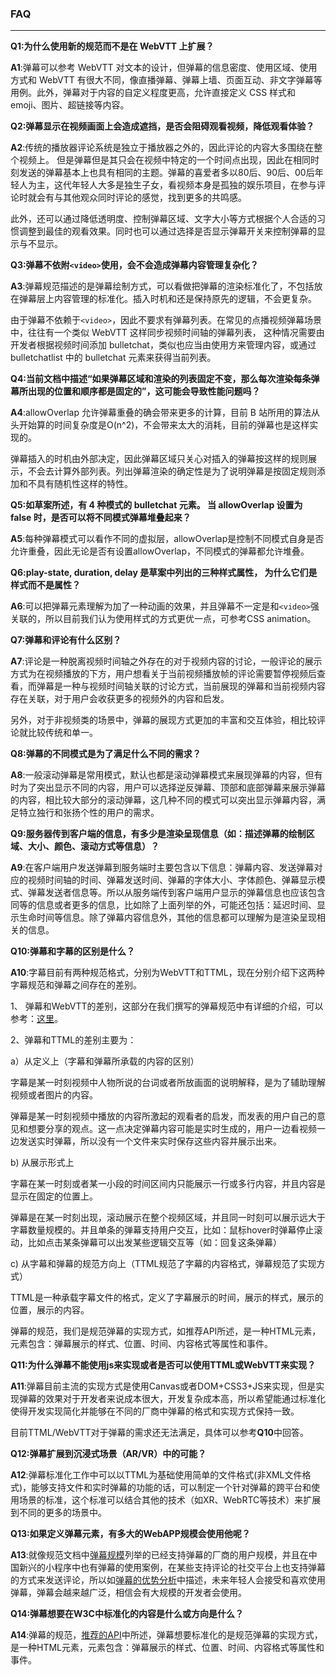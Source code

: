 ### FAQ

------



**Q1:为什么使用新的规范而不是在 WebVTT 上扩展？**

**A1**:弹幕可以参考 WebVTT 对文本的设计，但弹幕的信息密度、使用区域、使用方式和 WebVTT 有很大不同，像直播弹幕、弹幕上墙、页面互动、非文字弹幕等用例。此外，弹幕对于内容的自定义程度更高，允许直接定义 CSS 样式和 emoji、图片、超链接等内容。



**Q2:弹幕显示在视频画面上会造成遮挡，是否会阻碍观看视频，降低观看体验？**

**A2**:传统的播放器评论系统是独立于播放器之外的，因此评论的内容大多围绕在整个视频上。 但是弹幕但是其只会在视频中特定的一个时间点出现，因此在相同时刻发送的弹幕基本上也具有相同的主题。弹幕的喜爱者多以80后、90后、00后年轻人为主，这代年轻人大多是独生子女，看视频本身是孤独的娱乐项目，在参与评论时就会有与其他观众同时评论的感觉，找到更多的共鸣感。

此外，还可以通过降低透明度、控制弹幕区域、文字大小等方式根据个人合适的习惯调整到最佳的观看效果。同时也可以通过选择是否显示弹幕开关来控制弹幕的显示与不显示。



**Q3:弹幕不依附`<video>`使用，会不会造成弹幕内容管理复杂化？**

**A3**:弹幕规范描述的是弹幕绘制方式，可以看做把弹幕的渲染标准化了，不包括放在弹幕层上内容管理的标准化。插入时机和还是保持原先的逻辑，不会更复杂。

由于弹幕不依赖于`<video>`，因此不要求有弹幕列表。在常见的点播视频弹幕场景中，往往有一个类似 WebVTT 这样同步视频时间轴的弹幕列表， 这种情况需要由开发者根据视频时间添加 bulletchat，类似也应当由使用方来管理内容，或通过 bulletchatlist 中的 bulletchat 元素来获得当前列表。



**Q4:当前文档中描述“如果弹幕区域和渲染的列表固定不变，那么每次渲染每条弹幕所出现的位置和顺序都是固定的”，这可能会导致性能问题吗？**

**A4**:allowOverlap 允许弹幕重叠的确会带来更多的计算，目前 B 站所用的算法从头开始算的时间复杂度是O(n^2)，不会带来太大的消耗，目前的弹幕也是这样实现的。

弹幕插入的时机由外部决定，因此弹幕区域只关心对插入的弹幕按这样的规则展示，不会去计算外部列表。列出弹幕渲染的确定性是为了说明弹幕是按固定规则添加和不具有随机性这样的特性。



**Q5:如草案所述，有 4 种模式的 bulletchat 元素。 当 allowOverlap 设置为 false 时，是否可以将不同模式弹幕堆叠起来？**

**A5**:每种弹幕模式可以看作不同的虚拟层，allowOverlap是控制不同模式自身是否允许重叠，因此无论是否有设置allowOverlap，不同模式的弹幕都允许堆叠。



**Q6:play-state, duration, delay 是草案中列出的三种样式属性， 为什么它们是样式而不是属性？**

**A6**:可以把弹幕元素理解为加了一种动画的效果，并且弹幕不一定是和`<video>`强关联的，所以目前我们认为使用样式的方式更优一点，可参考CSS animation。



**Q7:弹幕和评论有什么区别？**

**A7**:评论是一种脱离视频时间轴之外存在的对于视频内容的讨论，一般评论的展示方式为在视频播放的下方，用户想看关于当前视频播放帧的评论需要暂停视频后查看，而弹幕是一种与视频时间轴关联的讨论方式，当前展现的弹幕和当前视频内容存在关联，对于用户会收获更多的视频外的内容和启发。

另外，对于非视频类的场景中，弹幕的展现方式更加的丰富和交互体验，相比较评论就比较传统和单一。



**Q8:弹幕的不同模式是为了满足什么不同的需求？**

**A8**:一般滚动弹幕是常用模式，默认也都是滚动弹幕模式来展现弹幕的内容，但有时为了突出显示不同的内容，用户可以选择逆反弹幕、顶部和底部弹幕来展示弹幕的内容，相比较大部分的滚动弹幕，这几种不同的模式可以突出显示弹幕内容，满足特立独行和张扬个性的用户的需求。



**Q9:服务器传到客户端的信息，有多少是渲染呈现信息（如：描述弹幕的绘制区域、大小、颜色、滚动方式等信息）？**

**A9**:在客户端用户发送弹幕到服务端时主要包含以下信息：弹幕内容、发送弹幕对应的视频时间轴的时间、弹幕发送时间、弹幕的字体大小、字体颜色、弹幕显示模式、弹幕发送者信息等。所以从服务端传到客户端用户显示的弹幕信息也应该包含同等的信息或者更多的信息，比如除了上面列举的外，可能还包括：延迟时间、显示生命时间等信息。除了弹幕内容信息外，其他的信息都可以理解为是渲染呈现相关的信息。



**Q10:弹幕和字幕的区别是什么？**

**A10**:字幕目前有两种规范格式，分别为WebVTT和TTML，现在分别介绍下这两种字幕规范和弹幕之间存在的差别。

1、 弹幕和WebVTT的差别，这部分在我们撰写的弹幕规范中有详细的介绍，可以参考：[这里](https://w3c.github.io/danmaku/#a-gap-analysis-of-bullet-chatting-and-webvtt)。

2、弹幕和TTML的差别主要为：

a）从定义上（字幕和弹幕所承载的内容的区别）

字幕是某一时刻视频中人物所说的台词或者所放画面的说明解释，是为了辅助理解视频或者图片的内容。

弹幕是某一时刻视频中播放的内容所激起的观看者的启发，而发表的用户自己的意见和想要分享的观点。这一点决定弹幕内容可能是实时生成的，用户一边看视频一边发送实时弹幕，所以没有一个文件来实时保存这些内容并展示出来。

b)  从展示形式上

字幕在某一时刻或者某一小段的时间区间内只能展示一行或多行内容，并且内容是显示在固定的位置上。

弹幕是在某一时刻出现，滚动展示在整个视频区域，并且同一时刻可以展示远大于字幕数量规模的。并且单条的弹幕支持用户交互，比如：鼠标hover时弹幕停止滚动，比如点击某条弹幕可以出发某些逻辑交互等（如：回复这条弹幕）

c)  从字幕和弹幕的规范方向上（TTML规范了字幕的内容格式，弹幕规范了实现方式）

TTML是一种承载字幕文件的格式，定义了字幕展示的时间，展示的样式，展示的位置，展示的内容。

弹幕的规范，我们是规范弹幕的实现方式，如推荐API所述，是一种HTML元素，元素包含：弹幕展示的样式、位置、时间、内容格式等属性和事件。



**Q11:为什么弹幕不能使用js来实现或者是否可以使用TTML或WebVTT来实现？**

**A11**:弹幕目前主流的实现方式是使用Canvas或者DOM+CSS3+JS来实现，但是实现弹幕的效果对于开发者来说成本很大，开发复杂成本高，所以希望能通过标准化使得开发实现简化并能够在不同的厂商中弹幕的格式和实现方式保持一致。

目前TTML/WebVTT对于弹幕的需求还无法满足，具体可以参考**Q10**中回答。



**Q12:弹幕扩展到沉浸式场景（AR/VR）中的可能？**

**A12**:弹幕标准化工作中可以以TTML为基础使用简单的文件格式(非XML文件格式)，能够支持文件和实时弹幕的功能的话，可以制定一个针对弹幕的跨平台和使用场景的标准，这个标准可以结合其他的技术（如XR、WebRTC等技术）来扩展到不同的更多的场景中。



**Q13:如果定义弹幕元素，有多大的WebAPP规模会使用他呢？**

**A13**:就像规范文档中[弹幕规模](https://w3c.github.io/danmaku/#commercial-operation-of-bullet-chatting)列举的已经支持弹幕的厂商的用户规模，并且在中国新兴的小程序中也有弹幕的使用案例，在某些支持评论的社交平台上也支持弹幕的方式来发送评论，所以如[弹幕的优势分析](https://w3c.github.io/danmaku/#analysis-of-the-psychological-factors)中描述，未来年轻人会接受和喜欢使用弹幕，弹幕会越来越广泛，相信会有大规模的开发者会使用。



**Q14:弹幕想要在W3C中标准化的内容是什么或方向是什么？**

**A14**:弹幕的规范，[推荐的API](https://w3c.github.io/danmaku/#recommended-api)中所述，弹幕想要标准化的是规范弹幕的实现方式，是一种HTML元素，元素包含：弹幕展示的样式、位置、时间、内容格式等属性和事件。